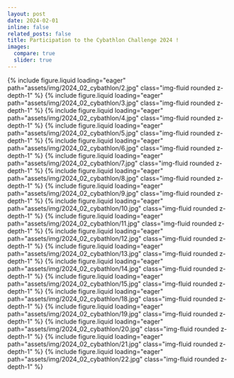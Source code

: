 ```yaml
---
layout: post
date: 2024-02-01
inline: false
related_posts: false
title: Participation to the Cybathlon Challenge 2024 !
images:
  compare: true
  slider: true
---
```


<swiper-container keyboard="true" navigation="true" pagination="true" pagination-clickable="true" pagination-dynamic-bullets="true" rewind="true">
  <swiper-slide>{% include figure.liquid loading="eager" path="assets/img/2024_02_cybathlon/2.jpg" class="img-fluid rounded z-depth-1" %}</swiper-slide>
  <swiper-slide>{% include figure.liquid loading="eager" path="assets/img/2024_02_cybathlon/3.jpg" class="img-fluid rounded z-depth-1" %}</swiper-slide>
  <swiper-slide>{% include figure.liquid loading="eager" path="assets/img/2024_02_cybathlon/4.jpg" class="img-fluid rounded z-depth-1" %}</swiper-slide>
  <swiper-slide>{% include figure.liquid loading="eager" path="assets/img/2024_02_cybathlon/5.jpg" class="img-fluid rounded z-depth-1" %}</swiper-slide>
  <swiper-slide>{% include figure.liquid loading="eager" path="assets/img/2024_02_cybathlon/6.jpg" class="img-fluid rounded z-depth-1" %}</swiper-slide>
  <swiper-slide>{% include figure.liquid loading="eager" path="assets/img/2024_02_cybathlon/7.jpg" class="img-fluid rounded z-depth-1" %}</swiper-slide>
  <swiper-slide>{% include figure.liquid loading="eager" path="assets/img/2024_02_cybathlon/8.jpg" class="img-fluid rounded z-depth-1" %}</swiper-slide>
  <swiper-slide>{% include figure.liquid loading="eager" path="assets/img/2024_02_cybathlon/9.jpg" class="img-fluid rounded z-depth-1" %}</swiper-slide>
  <swiper-slide>{% include figure.liquid loading="eager" path="assets/img/2024_02_cybathlon/10.jpg" class="img-fluid rounded z-depth-1" %}</swiper-slide>
  <swiper-slide>{% include figure.liquid loading="eager" path="assets/img/2024_02_cybathlon/11.jpg" class="img-fluid rounded z-depth-1" %}</swiper-slide>
  <swiper-slide>{% include figure.liquid loading="eager" path="assets/img/2024_02_cybathlon/12.jpg" class="img-fluid rounded z-depth-1" %}</swiper-slide>
  <swiper-slide>{% include figure.liquid loading="eager" path="assets/img/2024_02_cybathlon/13.jpg" class="img-fluid rounded z-depth-1" %}</swiper-slide>
  <swiper-slide>{% include figure.liquid loading="eager" path="assets/img/2024_02_cybathlon/14.jpg" class="img-fluid rounded z-depth-1" %}</swiper-slide>
  <swiper-slide>{% include figure.liquid loading="eager" path="assets/img/2024_02_cybathlon/15.jpg" class="img-fluid rounded z-depth-1" %}</swiper-slide>
  <swiper-slide>{% include figure.liquid loading="eager" path="assets/img/2024_02_cybathlon/18.jpg" class="img-fluid rounded z-depth-1" %}</swiper-slide>
  <swiper-slide>{% include figure.liquid loading="eager" path="assets/img/2024_02_cybathlon/19.jpg" class="img-fluid rounded z-depth-1" %}</swiper-slide>
  <swiper-slide>{% include figure.liquid loading="eager" path="assets/img/2024_02_cybathlon/20.jpg" class="img-fluid rounded z-depth-1" %}</swiper-slide>
  <swiper-slide>{% include figure.liquid loading="eager" path="assets/img/2024_02_cybathlon/21.jpg" class="img-fluid rounded z-depth-1" %}</swiper-slide>
  <swiper-slide>{% include figure.liquid loading="eager" path="assets/img/2024_02_cybathlon/22.jpg" class="img-fluid rounded z-depth-1" %}</swiper-slide>

</swiper-container>
